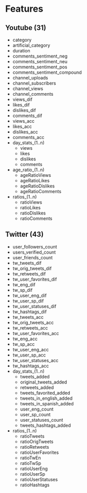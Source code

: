 # Features

## Youtube (31)
 * category	
 * artificial_category
 * duration
 * comments_sentiment_neg
 * comments_sentiment_neu
 * comments_sentiment_pos
 * comments_sentiment_compound
 * channel_uploads
 * channel_subscribers
 * channel_views
 * channel_comments
 * views_dif
 * likes_dif
 * dislikes_dif
 * comments_dif
 * views_acc
 * likes_acc
 * dislikes_acc
 * comments_acc
 * day_stats_(1..n)
    * views
    * likes
    * dislikes
    * comments
 * age_ratio_(1..n)
   * ageRatioViews
   * ageRatioLikes
   * ageRatioDislikes
   * ageRatioComments
 * ratios_(1..n)
   * ratioViews
   * ratioLikes
   * ratioDislikes
   * ratioComments

 
 ## Twitter (43)
 * user_followers_count
 * users_verified_count
 * user_friends_count
 * tw_tweets_dif
 * tw_orig_tweets_dif
 * tw_retweets_dif
 * tw_user_favorites_dif
 * tw_eng_dif
 * tw_sp_dif
 * tw_user_eng_dif
 * tw_user_sp_dif
 * tw_user_statuses_dif
 * tw_hashtags_dif
 * tw_tweets_acc
 * tw_orig_tweets_acc
 * tw_retweets_acc
 * tw_user_favorites_acc
 * tw_eng_acc
 * tw_sp_acc
 * tw_user_eng_acc
 * tw_user_sp_acc
 * tw_user_statuses_acc
 * tw_hashtags_acc
 * day_stats_(1..n)
    * tweets_added
    * original_tweets_added
    * retweets_added
    * tweets_favorited_added
    * tweets_in_english_added
    * tweets_in_spanish_added
    * user_eng_count
    * user_sp_count
    * user_statuses_count
    * tweets_hashtags_added
 * ratios_(1..n)
    * ratioTweets
    * ratioOrigTweets
    * ratioRetweets
    * ratioUserFavorites
    * ratioTwEn
    * ratioTwSp
    * ratioUserEng
    * ratioUserSp
    * ratioUserStatuses
    * ratioHashtags
